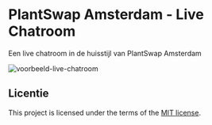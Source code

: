 # PlantSwap Amsterdam - Live Chatroom

Een live chatroom in de huisstijl van PlantSwap Amsterdam

![voorbeeld-live-chatroom](https://github.com/rosahoffer/connecting-people-my-first-chatroom/assets/112861375/c6403d24-8f1f-4d75-96e0-939891a961e7)

## Licentie

This project is licensed under the terms of the [MIT license](./LICENSE).
